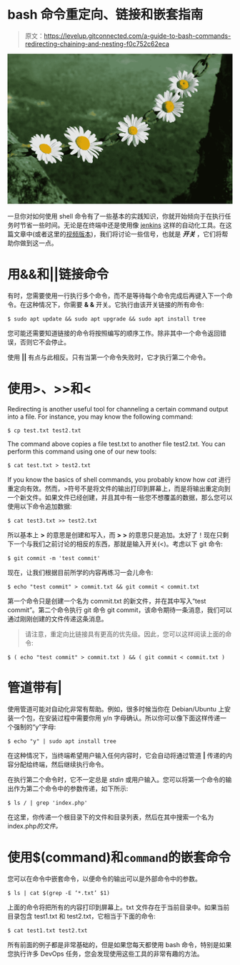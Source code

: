 # bash 命令重定向、链接和嵌套指南

> 原文：<https://levelup.gitconnected.com/a-guide-to-bash-commands-redirecting-chaining-and-nesting-f0c752c62eca>

![](img/58dd270fefad81040aae3fc13eb4d41f.png)

一旦你对如何使用 shell 命令有了一些基本的实践知识，你就开始倾向于在执行任务时节省一些时间。无论是在终端中还是使用像 [jenkins](https://jenkins.io/) 这样的自动化工具。在这篇文章中(或者这里的[视频版本](https://youtu.be/UXM8KNTC3aY))，我们将讨论一些信号，也就是 ***开关*** ，它们将帮助你做到这一点。

# 用&&和||链接命令

有时，您需要使用一行执行多个命令，而不是等待每个命令完成后再键入下一个命令。在这种情况下，你需要 **& &** 开关。它执行由该开关链接的所有命令:

```
$ sudo apt update && sudo apt upgrade && sudo apt install tree
```

您可能还需要知道链接的命令将按照编写的顺序工作。除非其中一个命令返回错误，否则它不会停止。

使用 **||** 有点与此相反。只有当第一个命令失败时，它才执行第二个命令。

# 使用>、>>和<

Redirecting is another useful tool for channeling a certain command output into a file. For instance, you may know the following command:

```
$ cp test.txt test2.txt
```

The command above copies a file test.txt to another file test2.txt. You can perform this command using one of our new tools:

```
$ cat test.txt > test2.txt
```

If you know the basics of shell commands, you probably know how *cat* 进行重定向有效。然而，>符号不是将文件的输出打印到屏幕上，而是将输出重定向到一个新文件。如果文件已经创建，并且其中有一些您不想覆盖的数据，那么您可以使用以下命令追加数据:

```
$ cat test3.txt >> test2.txt
```

所以基本上 **>** 的意思是创建和写入，而 **> >** 的意思只是追加。太好了！现在只剩下一个与我们之前讨论的相反的东西，那就是输入开关(<)。考虑以下 git 命令:

```
$ git commit -m 'test commit'
```

现在，让我们根据目前所学的内容再练习一会儿命令:

```
$ echo "test commit" > commit.txt && git commit < commit.txt
```

第一个命令只是创建一个名为 commit.txt 的新文件，并在其中写入“test commit”。第二个命令执行 git 命令 git commit，该命令期待一条消息，我们可以通过刚刚创建的文件传递这条消息。

> 请注意，重定向比链接具有更高的优先级。因此，您可以这样阅读上面的命令:

```
$ ( echo "test commit" > commit.txt ) && ( git commit < commit.txt )
```

# 管道带有|

使用管道可能对自动化非常有帮助。例如，很多时候当你在 Debian/Ubuntu 上安装一个包，在安装过程中需要你用 y/n 字母确认。所以你可以像下面这样传递一个强制的“y”字母:

```
$ echo "y" | sudo apt install tree
```

在这种情况下，当终端希望用户输入任何内容时，它会自动将通过管道 **|** 传递的内容分配给终端，然后继续执行命令。

在执行第二个命令时，它不一定总是 *stdin* 或用户输入。您可以将第一个命令的输出作为第二个命令中的参数传递，如下所示:

```
$ ls / | grep 'index.php'
```

在这里，你传递一个根目录下的文件和目录列表，然后在其中搜索一个名为 index.php*的文件。*

# 使用$(command)和` command `的嵌套命令

您可以在命令中嵌套命令，以便命令的输出可以是外部命令中的参数。

```
$ ls | cat $(grep -E ‘*.txt’ $1)
```

上面的命令将把所有的内容打印到屏幕上。txt 文件存在于当前目录中。如果当前目录包含 test1.txt 和 test2.txt，它相当于下面的命令:

```
$ cat test1.txt test2.txt
```

所有前面的例子都是非常基础的，但是如果您每天都使用 bash 命令，特别是如果您执行许多 DevOps 任务，您会发现使用这些工具的非常有趣的方法。
